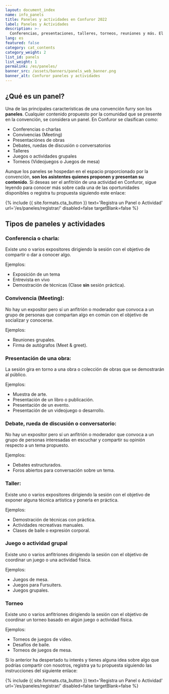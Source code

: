 ```yaml
---
layout: document_index
name: info_panels
title: Paneles y actividades en Confuror 2022
label: Paneles y Actividades
description: >-
  Conferencias, presentaciones, talleres, torneos, reuniones y más. El contenido de Confuror es tuyo y queremos presentarlo a la comunidad.
lang: es
featured: false
category: cat_contents
category_weight: 2
list_id: panels
list_weight: 1
permalink: /es/paneles/
banner_src: /assets/banners/panels_web_banner.png
banner_alt: Confuror paneles y actividades
---
```


## ¿Qué es un panel?

Una de las principales características de una convención furry son los **paneles**. Cualquier contenido propuesto por la comunidad que se presente en la convención, se considera un panel. En Confuror se clasifican como:

- Conferencias o charlas
- Convivencias (Meeting)
- Presentaciónes de obras
- Debates, ruedas de discusión o conversatorios
- Talleres
- Juegos o actividades grupales
- Torneos (Videojuegos o Juegos de mesa)

Aunque los paneles se hospedan en el espacio proporcionado por la convención, **son los asistentes quienes proponen y presentan su contenido**. Si deseas ser el anfitrión de una actividad en Confuror, sigue leyendo para conocer más sobre cada una de las oportunidades disponibles o registra tu propuesta siguiendo este enlace:

{%
  include {{ site.formats.cta_button }}
  text='Registra un Panel o Actividad'
  url='/es/paneles/registrar/'
  disabled=false
  targetBlank=false
%}


## Tipos de paneles y actividades

### Conferencia o charla:
Existe uno o varios expositores dirigiendo la sesión con el objetivo de compartir o dar a conocer algo.

Ejemplos:
- Exposición de un tema
- Entrevista en vivo
- Demostración de técnicas (Clase **sin** sesión práctica).

### Convivencia (Meeting):
No hay un expositor pero sí un anfitrión o moderador que convoca a un grupo de personas que compartan algo en común con el objetivo de socializar y conocerse.

Ejemplos:
- Reuniones grupales.
- Firma de autógrafos (Meet & greet).

### Presentación de una obra:
La sesión gira en torno a una obra o colección de obras que se demostrarán al público.

Ejemplos:
- Muestra de arte.
- Presentación de un libro o publicación.
- Presentación de un evento.
- Presentación de un videojuego o desarrollo.

### Debate, rueda de discusión o conversatorio:
No hay un expositor pero sí un anfitrión o moderador que convoca a un grupo de personas interesadas en escuchar y compartir su opinión respecto a un tema propuesto.

Ejemplos:
- Debates estructurados.
- Foros abiertos para conversación sobre un tema.

### Taller:
Existe uno o varios expositores dirigiendo la sesión con el objetivo de exponer alguna técnica artistica y ponerla en práctica.

Ejemplos:
- Demostración de técnicas con práctica.
- Actividades recreativas manuales.
- Clases de baile o expresión corporal.

### Juego o actividad grupal
Existe uno o varios anfitriones dirigiendo la sesión con el objetivo de coordinar un juego o una actividad física.

Ejemplos:
- Juegos de mesa.
- Juegos para Fursuiters.
- Juegos grupales.

### Torneo
Existe uno o varios anfitriones dirigiendo la sesión con el objetivo de coordinar un torneo basado en algún juego o actividad física.

Ejemplos:
- Torneos de juegos de video.
- Desafíos de baile.
- Torneos de juegos de mesa.

Si lo anterior ha despertado tu interés y tienes alguna idea sobre algo que podrías compartir con nosotros, registra ya tu propuesta siguiendo las instrucciones del siguiente enlace:

{%
  include {{ site.formats.cta_button }}
  text='Registra un Panel o Actividad'
  url='/es/paneles/registrar/'
  disabled=false
  targetBlank=false
%}

<!--
## Paneles y actividades en Confuror Online 2021

Durante Confuror 2021 podrás ser anfitrión de dos diferentes tipos de actividades:

- Paneles: transmisión pública en vivo
- Room parties: transmisión en sala limitada

Los **Paneles** son transmisiónes en vivo que enlazaremos desde donde estés para emitir por nuestros canales de streaming a toda la audiencia de **Confuror 2021**. La transmisión se realizará en un horario asignado en bloques de una hora de duración mínima, con incrementos de media hora. Si tu contenido propuesto es de naturaleza sensible o contiene temas para adultos, se transmitirá por un medio alternativo con audiencia limitada por edad, pero que estará enlazado en nuestras redes y anunciado en el programa.

Las **Room parties** de Confuror 2021 son salas de voz que se habilitarían para actividades de convivencia o interacción. Puedes proponer partidas amistosas de videojuegos, temas de charla o encuentros. Si tu actividad propuesta es candidata para funcionar como **Room party** serás el anfitrión de la sala y cualquier asistente de Confuror podrá unirse mientras haya cupo (el límite es de 50 personas por sala). El tiempo que dure habilitada la sala dependerá de tu disponibilidad como anfitrión de la actividad.

Si crees que tu idea de actividad puede quedar en cualquiera de las categorías anteriores, sube tu propuesta al formulario que aparece dándo clic en el siguiente botón. Tienes hasta el 4 de Octubre para enviarnos tu propuesta:

{%
    include {{ site.formats.inline_alert }}
    mode="info"
    message="Fecha límite para inscribirte <strong>4 de Octubre del 2021.</strong> ¡Manda tu propuesta hoy mismo!"
%}
-->